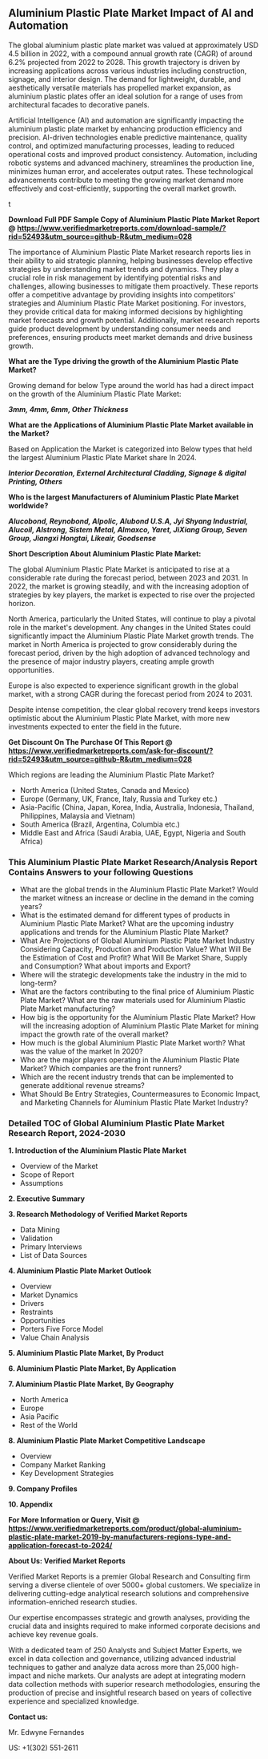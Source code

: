 <h2>Aluminium Plastic Plate Market Impact of AI and Automation</h2><p>The global aluminium plastic plate market was valued at approximately USD 4.5 billion in 2022, with a compound annual growth rate (CAGR) of around 6.2% projected from 2022 to 2028. This growth trajectory is driven by increasing applications across various industries including construction, signage, and interior design. The demand for lightweight, durable, and aesthetically versatile materials has propelled market expansion, as aluminium plastic plates offer an ideal solution for a range of uses from architectural facades to decorative panels.</p><p>Artificial Intelligence (AI) and automation are significantly impacting the aluminium plastic plate market by enhancing production efficiency and precision. AI-driven technologies enable predictive maintenance, quality control, and optimized manufacturing processes, leading to reduced operational costs and improved product consistency. Automation, including robotic systems and advanced machinery, streamlines the production line, minimizes human error, and accelerates output rates. These technological advancements contribute to meeting the growing market demand more effectively and cost-efficiently, supporting the overall market growth.</p>t</p><p id="" class=""><strong>Download Full PDF Sample Copy of Aluminium Plastic Plate Market Report @ <a href="https://www.verifiedmarketreports.com/download-sample/?rid=52493&utm_source=github-R&utm_medium=028" target="_blank">https://www.verifiedmarketreports.com/download-sample/?rid=52493&utm_source=github-R&utm_medium=028</a></strong></p><p>The importance of&nbsp;Aluminium Plastic Plate Market research reports lies in their ability to aid strategic planning, helping businesses develop effective strategies by understanding market trends and dynamics. They play a crucial role in risk management by identifying potential risks and challenges, allowing businesses to mitigate them proactively. These reports offer a competitive advantage by providing insights into competitors' strategies and Aluminium Plastic Plate Market positioning. For investors, they provide critical data for making informed decisions by highlighting market forecasts and growth potential. Additionally, market research reports guide product development by understanding consumer needs and preferences, ensuring products meet market demands and drive business growth.</p><p><strong>What are the&nbsp;Type driving the growth of the Aluminium Plastic Plate Market?</strong></p><p id="" class="">Growing demand for below Type around the world has had a direct impact on the growth of the Aluminium Plastic Plate Market:</p><em><strong>3mm, 4mm, 6mm, Other Thickness</strong></em></p><strong>What are the&nbsp;Applications&nbsp;of Aluminium Plastic Plate Market available in the Market?</strong></p><p id="" class="">Based on Application the Market is categorized into Below types that held the largest Aluminium Plastic Plate Market share In 2024.</p><em><strong>Interior Decoration, External Architectural Cladding, Signage & digital Printing, Others</strong></em></p><strong>Who is the largest Manufacturers of Aluminium Plastic Plate Market worldwide?</strong></p><p><em><strong>Alucobond, Reynobond, Alpolic, Alubond U.S.A, Jyi Shyang Industrial, Alucoil, Alstrong, Sistem Metal, Almaxco, Yaret, JiXiang Group, Seven Group, Jiangxi Hongtai, Likeair, Goodsense</strong></em></p><p id="" class=""><strong>Short Description About Aluminium Plastic Plate Market:</strong></p><p>The global Aluminium Plastic Plate Market is anticipated to rise at a considerable rate during the forecast period, between 2023 and 2031. In 2022, the market is growing steadily, and with the increasing adoption of strategies by key players, the market is expected to rise over the projected horizon.</p><p>North America, particularly the United States, will continue to play a pivotal role in the market's development. Any changes in the United States could significantly impact the Aluminium Plastic Plate Market growth trends. The market in North America is projected to grow considerably during the forecast period, driven by the high adoption of advanced technology and the presence of major industry players, creating ample growth opportunities.</p><p>Europe is also expected to experience significant growth in the global market, with a strong CAGR during the forecast period from 2024 to 2031.</p><p>Despite intense competition, the clear global recovery trend keeps investors optimistic about the Aluminium Plastic Plate Market, with more new investments expected to enter the field in the future.</p><p id="" class=""><strong>Get Discount On The Purchase Of This Report @ <a href="https://www.verifiedmarketreports.com/ask-for-discount/?rid=52493&utm_source=github-R&utm_medium=028" target="_blank">https://www.verifiedmarketreports.com/ask-for-discount/?rid=52493&utm_source=github-R&utm_medium=028</a></strong></p>Which regions are leading the Aluminium Plastic Plate Market?</p><ul><li>North America (United States, Canada and Mexico)</li><li>Europe (Germany, UK, France, Italy, Russia and Turkey etc.)</li><li>Asia-Pacific (China, Japan, Korea, India, Australia, Indonesia, Thailand, Philippines, Malaysia and Vietnam)</li><li>South America (Brazil, Argentina, Columbia etc.)</li><li>Middle East and Africa (Saudi Arabia, UAE, Egypt, Nigeria and South Africa)</li></ul><h3 id="" class="">This Aluminium Plastic Plate Market Research/Analysis Report Contains Answers to your following Questions</h3><ul><li>What are the global trends in the Aluminium Plastic Plate Market? Would the market witness an increase or decline in the demand in the coming years?</li><li>What is the estimated demand for different types of products in Aluminium Plastic Plate Market? What are the upcoming industry applications and trends for the Aluminium Plastic Plate Market?</li><li>What Are Projections of Global Aluminium Plastic Plate Market Industry Considering Capacity, Production and Production Value? What Will Be the Estimation of Cost and Profit? What Will Be Market Share, Supply and Consumption? What about imports and Export?</li><li>Where will the strategic developments take the industry in the mid to long-term?</li><li>What are the factors contributing to the final price of Aluminium Plastic Plate Market? What are the raw materials used for Aluminium Plastic Plate Market manufacturing?</li><li>How big is the opportunity for the Aluminium Plastic Plate Market? How will the increasing adoption of Aluminium Plastic Plate Market for mining impact the growth rate of the overall market?</li><li>How much is the global Aluminium Plastic Plate Market worth? What was the value of the market In 2020?</li><li>Who are the major players operating in the Aluminium Plastic Plate Market? Which companies are the front runners?</li><li>Which are the recent industry trends that can be implemented to generate additional revenue streams?</li><li>What Should Be Entry Strategies, Countermeasures to Economic Impact, and Marketing Channels for Aluminium Plastic Plate Market Industry?</li></ul><h3 id="" class="">Detailed TOC of Global Aluminium Plastic Plate Market Research Report, 2024-2030</h3><p id="" class=""><strong>1. Introduction of the Aluminium Plastic Plate Market</strong></p><ul><li>Overview of the Market</li><li>Scope of Report</li><li>Assumptions</li></ul><p id="" class=""><strong>2. Executive Summary</strong></p><p id="" class=""><strong>3. Research Methodology of Verified Market Reports</strong></p><ul><li>Data Mining</li><li>Validation</li><li>Primary Interviews</li><li>List of Data Sources</li></ul><p id="" class=""><strong>4. Aluminium Plastic Plate Market Outlook</strong></p><ul><li>Overview</li><li>Market Dynamics</li><li>Drivers</li><li>Restraints</li><li>Opportunities</li><li>Porters Five Force Model</li><li>Value Chain Analysis</li></ul><p id="" class=""><strong>5. Aluminium Plastic Plate Market, By Product</strong></p><p id="" class=""><strong>6. Aluminium Plastic Plate Market, By Application</strong></p><p id="" class=""><strong>7. Aluminium Plastic Plate Market, By Geography</strong></p><ul><li>North America</li><li>Europe</li><li>Asia Pacific</li><li>Rest of the World</li></ul><p id="" class=""><strong>8. Aluminium Plastic Plate Market Competitive Landscape</strong></p><ul><li>Overview</li><li>Company Market Ranking</li><li>Key Development Strategies</li></ul><p id="" class=""><strong>9. Company Profiles</strong></p><p id="" class=""><strong>10. Appendix</strong></p><p id="" class=""><strong>For More Information or Query, Visit @ <a href="https://www.verifiedmarketreports.com/product/global-aluminium-plastic-plate-market-2019-by-manufacturers-regions-type-and-application-forecast-to-2024/" target="_blank">https://www.verifiedmarketreports.com/product/global-aluminium-plastic-plate-market-2019-by-manufacturers-regions-type-and-application-forecast-to-2024/</a></strong></p><p id="" class=""><strong>About Us: Verified Market Reports</strong></p><p id="" class="">Verified Market Reports is a premier Global Research and Consulting firm serving a diverse clientele of over 5000+ global customers. We specialize in delivering cutting-edge analytical research solutions and comprehensive information-enriched research studies.</p><p id="" class="">Our expertise encompasses strategic and growth analyses, providing the crucial data and insights required to make informed corporate decisions and achieve key revenue goals.</p><p id="" class="">With a dedicated team of 250 Analysts and Subject Matter Experts, we excel in data collection and governance, utilizing advanced industrial techniques to gather and analyze data across more than 25,000 high-impact and niche markets. Our analysts are adept at integrating modern data collection methods with superior research methodologies, ensuring the production of precise and insightful research based on years of collective experience and specialized knowledge.</p><p id="" class=""><strong>Contact us:</strong></p><p id="" class="">Mr. Edwyne Fernandes</p><p id="" class="">US: +1(302) 551-2611</p>